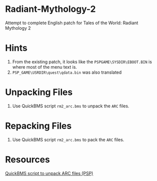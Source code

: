# Radiant-Mythology-2
Attempt to complete English patch for Tales of the World: Radiant Mythology 2

# Hints
1. From the existing patch, it looks like the `PSPGAME\SYSDIR\EBOOT.BIN` is where most of the menu text is.
1. `PSP_GAME\USRDIR\quest\qdata.bin` was also translated

# Unpacking Files
1. Use QuickBMS script `rm2_arc.bms` to unpack the `ARC` files.


# Repacking Files
1. Use QuickBMS script `rm2_arc.bms` to pack the `ARC` files.

# Resources
[QuickBMS script to unpack ARC files (PSP)](https://m.blog.naver.com/physics1114/220350378050)
